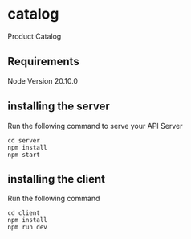 # catalog
Product Catalog

## Requirements
Node Version 20.10.0

## installing the server
Run the following command to serve your API Server
```
cd server
npm install
npm start
```

## installing the client
Run the following command
```
cd client
npm install
npm run dev
```